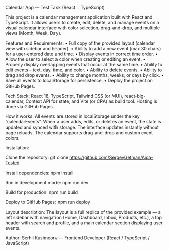 Calendar App — Test Task (React + TypeScript)

This project is a calendar management application built with React and TypeScript. It allows users to create, edit, delete, and manage events on a visual calendar interface with color selection, drag-and-drop, and multiple views (Month, Week, Day).

Features and Requirements:
• Full copy of the provided layout (calendar view with sidebar and header).
• Ability to add a new event (max 30 chars) for a user-entered date and time.
• Display events in correct time order.
• Allow the user to select a color when creating or editing an event.
• Properly display overlapping events that occur at the same time.
• Ability to edit events – text, day, time, and color.
• Ability to delete events.
• Ability to drag and drop events.
• Ability to change months, weeks, or days by click.
• Save all events to localStorage for persistence.
• Deploy the project on GitHub Pages.

Tech Stack: React 18, TypeScript, Tailwind CSS (or MUI), react-big-calendar, Context API for state, and Vite (or CRA) as build tool. Hosting is done via GitHub Pages.

How it works:
All events are stored in localStorage under the key “calendarEvents”. When a user adds, edits, or deletes an event, the state is updated and synced with storage. The interface updates instantly without page reloads. The calendar supports drag-and-drop and custom event colors.

Installation:

Clone the repository:
git clone https://github.com/SergeyGetman/Aida-Tested

Install dependencies:
npm install

Run in development mode:
npm run dev

Build for production:
npm run build

Deploy to GitHub Pages:
npm run deploy

Layout description:
The layout is a full replica of the provided example — a left sidebar with navigation (Home, Dashboard, Inbox, Products, etc.), a top header with search and profile, and a main calendar section displaying user events.

Author:
Serhii Kushneorv — Frontend Developer (React / TypeScript / JavaScript)


